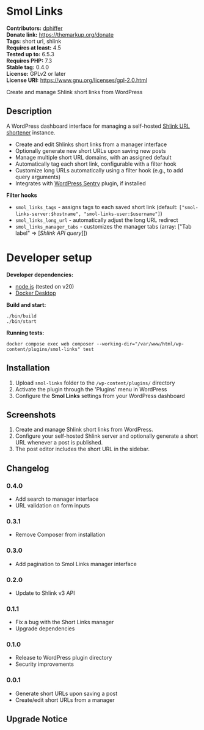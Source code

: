 # Smol Links #
**Contributors:** [dphiffer](https://profiles.wordpress.org/dphiffer/)  
**Donate link:** https://themarkup.org/donate  
**Tags:** short url, shlink  
**Requires at least:** 4.5  
**Tested up to:** 6.5.3  
**Requires PHP:** 7.3  
**Stable tag:** 0.4.0  
**License:** GPLv2 or later  
**License URI:** https://www.gnu.org/licenses/gpl-2.0.html  

Create and manage Shlink short links from WordPress

## Description ##

A WordPress dashboard interface for managing a self-hosted [Shlink URL shortener](https://shlink.io/) instance.

* Create and edit Shlinks short links from a manager interface
* Optionally generate new short URLs upon saving new posts
* Manage multiple short URL domains, with an assigned default
* Automatically tag each short link, configurable with a filter hook
* Customize long URLs automatically using a filter hook (e.g., to add query arguments)
* Integrates with [WordPress Sentry](https://wordpress.org/plugins/wp-sentry-integration/) plugin, if installed

__Filter hooks__

* `smol_links_tags` - assigns tags to each saved short link (default: `["smol-links-server:$hostname", "smol-links-user:$username"]`)
* `smol_links_long_url` - automatically adjust the long URL redirect
* `smol_links_manager_tabs` - customizes the manager tabs (array: ["Tab label" => [*Shlink API query*]])

# Developer setup #

__Developer dependencies:__

* [node.js](https://nodejs.org/) (tested on v20)
* [Docker Desktop](https://www.docker.com/products/docker-desktop)

__Build and start:__

	./bin/build
	./bin/start

__Running tests:__

	docker compose exec web composer --working-dir="/var/www/html/wp-content/plugins/smol-links" test


## Installation ##

1. Upload `smol-links` folder to the `/wp-content/plugins/` directory
2. Activate the plugin through the 'Plugins' menu in WordPress
3. Configure the __Smol Links__ settings from your WordPress dashboard

## Screenshots ##

1. Create and manage Shlink short links from WordPress.
2. Configure your self-hosted Shlink server and optionally generate a short URL whenever a post is published.
3. The post editor includes the short URL in the sidebar.

## Changelog ##

### 0.4.0 ###
* Add search to manager interface
* URL validation on form inputs

### 0.3.1 ###
* Remove Composer from installation

### 0.3.0 ###
* Add pagination to Smol Links manager interface

### 0.2.0 ###
* Update to Shlink v3 API

### 0.1.1 ###
* Fix a bug with the Short Links manager
* Upgrade dependencies

### 0.1.0 ###
* Release to WordPress plugin directory
* Security improvements

### 0.0.1 ###
* Generate short URLs upon saving a post
* Create/edit short URLs from a manager

## Upgrade Notice ##
